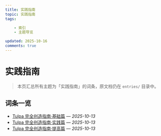 ```yaml
---
title: 实践指南
topic: 实践指南
tags:

    - 索引
    - 主题导览

updated: 2025-10-16
comments: true
---
```


# 实践指南

> 本页汇总所有主题为「实践指南」的词条，原文档仍在 `entries/` 目录中。

## 词条一览

- [Tulpa 完全创造指南·基础篇](Tulpa-Guide-1.md) — *2025-10-13*
- [Tulpa 完全创造指南·实践篇](Tulpa-Guide-2.md) — *2025-10-13*
- [Tulpa 完全创造指南·提高篇](Tulpa-Guide-3.md) — *2025-10-13*
